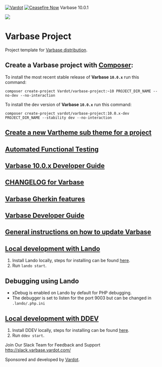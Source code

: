 [![Vardot](https://circleci.com/gh/Vardot/varbase/tree/10.0.x.svg?style=shield)](https://app.circleci.com/pipelines/github/Vardot/varbase/962/workflows/2db99fe0-e3a4-4400-a0a5-fd8d92ac1612) [![Ceasefire Now](https://badge.techforpalestine.org/ceasefire-now)](https://techforpalestine.org/learn-more) Varbase 10.0.1

[![](https://www.drupal.org/files/project-images/varbase-medium-logo-color-with-padding.png)](https://www.drupal.org/project/varbase)

# Varbase Project

Project template for [Varbase distribution](http://www.drupal.org/project/varbase).

## Create a Varbase project with [Composer](https://getcomposer.org/download/):

To install the most recent stable release of **Varbase `10.0.x`** run this command:
```
composer create-project Vardot/varbase-project:~10 PROJECT_DIR_NAME --no-dev --no-interaction
```

To install the dev version of **Varbase `10.0.x`** run this command:
```
composer create-project vardot/varbase-project:10.0.x-dev PROJECT_DIR_NAME --stability dev --no-interaction
```

## [Create a new Vartheme sub theme for a project](https://github.com/Vardot/varbase/tree/10.0.x/scripts/README.md)

## [Automated Functional Testing](https://github.com/Vardot/varbase/blob/10.0.x/tests/README.md)

## [Varbase 10.0.x Developer Guide](https://docs.varbase.vardot.com/v/10.0.x)

## [CHANGELOG for Varbase](https://github.com/Vardot/varbase/blob/10.0.x/CHANGELOG.md)

## [Varbase Gherkin features](https://github.com/Vardot/varbase/blob/10.0.x/tests/features/varbase/README.md)

## [Varbase Developer Guide](https://docs.varbase.vardot.com/v/10.0.x/developers)

## [General instructions on how to update Varbase](https://github.com/Vardot/varbase/blob/10.0.x/UPDATE.md)

## [Local development with Lando](https://docs.varbase.vardot.com/v/10.0.x/developers/installing-varbase/installing-varbase-with-lando)

1. Install Lando locally, steps for installing can be found [here](https://docs.lando.dev/basics/installation.html).
2. Run `lando start`.

## Debugging using Lando

- xDebug is enabled on Lando by default for PHP debugging.
- The debugger is set to listen for the port 9003 but can be changed in `.lando/.php.ini`

## [Local development with DDEV](https://docs.varbase.vardot.com/v/10.0.x/developers/installing-varbase/installing-varbase-with-ddev)

1. Install DDEV locally, steps for installing can be found [here](https://ddev.readthedocs.io/en/stable/).
2. Run `ddev start`.

Join Our Slack Team for Feedback and Support
http://slack.varbase.vardot.com/

Sponsored and developed by [Vardot](https://www.drupal.org/vardot).

